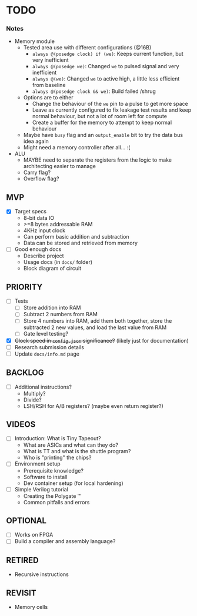 # TODO

### Notes
* Memory module
    * Tested area use with different configurations (@16B)
        * `always @(posedge clock) if (we)`: Keeps current function, but very inefficient
        * `always @(posedge we)`: Changed `we` to pulsed signal and very inefficient
        * `always @(we)`: Changed `we` to active high, a little less efficient from baseline
        * `always @(posedge clock && we)`: Build failed /shrug
    * Options are to either
        * Change the behaviour of the `we` pin to a pulse to get more space
        * Leave as currently configured to fix leakage test results and keep normal behaviour, but not a lot of room left for compute
        * Create a buffer for the memory to attempt to keep normal behaviour
    * Maybe have `busy` flag and an `output_enable` bit to try the data bus idea again
    * Might need a memory controller after all... :(
* ALU
    * MAYBE need to separate the registers from the logic to make architecting easier to manage
    * Carry flag?
    * Overflow flag?

## MVP
- [x] Target specs
    - 8-bit data IO
    - \>=8 bytes addressable RAM
    - 4KHz input clock
    - Can perform basic addition and subtraction
    - Data can be stored and retrieved from memory
- [ ] Good enough docs
    - Describe project
    - Usage docs (in `docs/` folder)
    - Block diagram of circuit

## PRIORITY
- [ ] Tests
    - [ ] Store addition into RAM
    - [ ] Subtract 2 numbers from RAM
    - [ ] Store 4 numbers into RAM, add them both together, store the subtracted 2 new values, and load the last value from RAM
    - [ ] Gate level testing?
- [x] ~~Clock speed in `config.json` significance?~~ (likely just for documentation)
- [ ] Research submission details
- [ ] Update `docs/info.md` page

## BACKLOG
- [ ] Additional instructions?
    - Multiply?
    - Divide?
    - LSH/RSH for A/B registers? (maybe even return register?)

## VIDEOS
- [ ] Introduction: What is Tiny Tapeout?
    * What are ASICs and what can they do?
    * What is TT and what is the shuttle program?
    * Who is "printing" the chips?
- [ ] Environment setup
    * Prerequisite knowledge?
    * Software to install
    * Dev container setup (for local hardening)
- [ ] Simple Verilog tutorial
    * Creating the Polygate :tm:
    * Common pitfalls and errors

## OPTIONAL
- [ ] Works on FPGA
- [ ] Build a compiler and assembly language?

## RETIRED
- Recursive instructions

## REVISIT
- Memory cells
